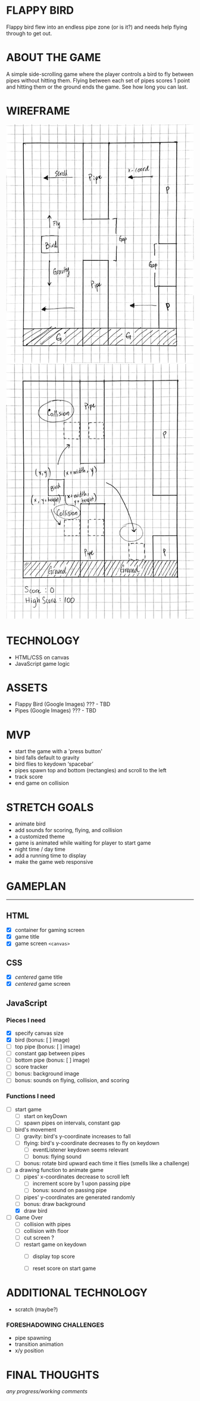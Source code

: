 # FLAPPY BIRD
Flappy bird flew into an endless pipe zone (or is it?) and needs help flying through to get out.  

# ABOUT THE GAME
A simple side-scrolling game where the player controls a bird to fly between pipes without hitting them.  Flying between each set of pipes scores 1 point and hitting them or the ground ends the game.  See how long you can last.  


# WIREFRAME  
![wireframe for game screen](/img/001-wireframe.png "Game Screen")  
![wireframe for collision mechanics](/img/002-wireframe.png "Collision Mechanics")

# TECHNOLOGY
 * HTML/CSS on canvas
 * JavaScript  game logic

# ASSETS
 * Flappy Bird (Google Images) ??? - TBD
 * Pipes (Google Images) ??? - TBD

# MVP
 * start the game with a 'press button'
 * bird falls default to gravity
 * bird flies to keydown ‘spacebar’
 * pipes spawn top and bottom (rectangles) and scroll to the left
 * track score
 * end game on collision

# STRETCH GOALS
 * animate bird
 * add sounds for scoring, flying, and collision
 * a customized theme
 * game is animated while waiting for player to start game
 * night time / day time
 * add a running time to display
 * make the game web responsive

# GAMEPLAN
---
## HTML
 - [X] container for gaming screen
 - [X] game title
 - [X] game screen `<canvas>`

## CSS
 - [X] *centered* game title
 - [X] *centered* game screen

## JavaScript
### Pieces I need
 - [X] specify canvas size
 - [X] bird (bonus: [ ] image)
 - [ ] top pipe (bonus: [ ] image)
 - [ ] constant gap between pipes
 - [ ] bottom pipe (bonus: [ ] image)
 - [ ] score tracker
 - [ ] bonus: background image
 - [ ] bonus: sounds on flying, collision, and scoring
### Functions I need
 - [ ] start game
    - [ ] start on keyDown
    - [ ] spawn pipes on intervals, constant gap
 - [ ] bird's movement
    - [ ] gravity: bird's y-coordinate increases to fall
    - [ ] flying: bird's y-coordinate decreases to fly on keydown
        - [ ] eventListener keydown seems relevant
        - [ ] bonus: flying sound
    - [ ] bonus: rotate bird upward each time it flies (smells like a challenge)
 - [ ] a drawing function to animate game
    - [ ] pipes' x-coordinates decrease to scroll left
        - [ ] increment score by 1 upon passing pipe
        - [ ] bonus: sound on passing pipe
    - [ ] pipes' y-coordinates are generated randomly
    - [ ] bonus: draw background
    - [X] draw bird
 - [ ] Game Over
    - [ ] collision with pipes
    - [ ] collision with floor
    - [ ] cut screen ?
    - [ ] restart game on keydown
        - [ ] display top score
        - [ ] reset score on start game


# ADDITIONAL TECHNOLOGY
 * scratch (maybe?)

### FORESHADOWING CHALLENGES
 * pipe spawning 
 * transition animation
 * x/y position

# FINAL THOUGHTS
*any progress/working comments*